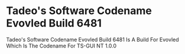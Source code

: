 # Tadeo's Software Codename Evovled Build 6481

Tadeo's Software Codename Evovled Build 6481 Is A Build For Evovled Which Is The Codename For TS-GUI NT 1.0.0
